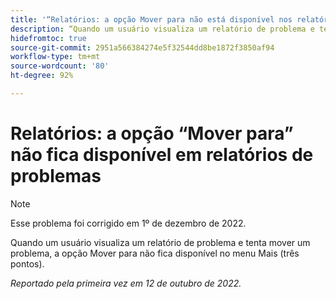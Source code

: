 ```yaml
---
title: '“Relatórios: a opção Mover para não está disponível nos relatórios de problemas”'
description: “Quando um usuário visualiza um relatório de problema e tenta mover um problema, a opção Mover para não fica disponível no menu Mais (três pontos).”
hidefromtoc: true
source-git-commit: 2951a566384274e5f32544dd8be1872f3850af94
workflow-type: tm+mt
source-wordcount: '80'
ht-degree: 92%

---
```



# Relatórios: a opção “Mover para” não fica disponível em relatórios de problemas

>[!NOTE]
>
>Esse problema foi corrigido em 1º de dezembro de 2022.

Quando um usuário visualiza um relatório de problema e tenta mover um problema, a opção Mover para não fica disponível no menu Mais (três pontos).

_Reportado pela primeira vez em 12 de outubro de 2022._

